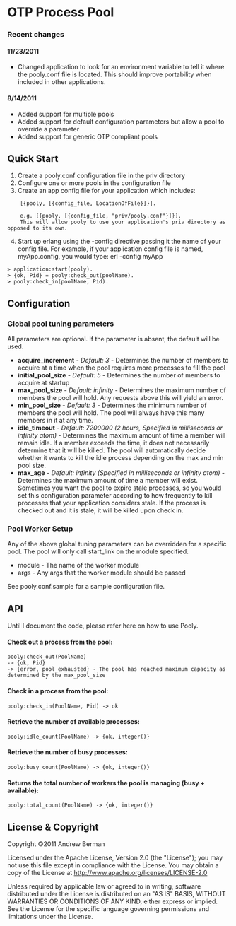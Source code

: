 # OTP Process Pool

### Recent changes

#### 11/23/2011
* Changed application to look for an environment variable to tell it where the pooly.conf file is located.  This should improve portability when included in other applications.

#### 8/14/2011
* Added support for multiple pools
* Added support for default configuration parameters but allow a pool to override a parameter
* Added support for generic OTP compliant pools

## Quick Start

1.  Create a pooly.conf configuration file in the priv directory
2.  Configure one or more pools in the configuration file
3.  Create an app config file for your application which includes:
```
    [{pooly, [{config_file, LocationOfFile}]}].

    e.g. [{pooly, [{config_file, "priv/pooly.conf"}]}].
    This will allow pooly to use your application's priv directory as opposed to its own.
```

4.  Start up erlang using the -config directive passing it the name of your config file.  For example, if your application config file is named, myApp.config, you would type: erl -config myApp

```
> application:start(pooly).
> {ok, Pid} = pooly:check_out(poolName).
> pooly:check_in(poolName, Pid).
```

## Configuration

### Global pool tuning parameters
All parameters are optional.  If the parameter is absent, the default will be used.

+ **acquire_increment** - *Default: 3* - Determines the number of members to acquire at a time when the pool requires more processes to fill the pool
+ **initial_pool_size** - *Default: 5* - Determines the number of members to acquire at startup
+ **max_pool_size** - *Default: infinity* - Determines the maximum number of members the pool will hold.  Any requests above this will yield an error.
+ **min_pool_size** - *Default: 3* - Determines the minimum number of members the pool will hold. The pool will always have this many members in it at any time.
+ **idle_timeout** - *Default: 7200000 (2 hours, Specified in milliseconds or infinity atom)* - Determines the maximum amount of time a member will remain idle. If a member exceeds the time, it does not necessarily determine that it will be killed.  The pool will automatically decide whether it wants to kill the idle process depending on the max and min pool size.
+ **max_age** - *Default: infinity (Specified in milliseconds or infinity atom)* - Determines the maximum amount of time a member will exist.  Sometimes you want the pool to expire stale processes, so you would set this configuration parameter according to how frequently to kill processes that your application considers stale.  If the process is checked out and it is stale, it will be killed upon check in.

### Pool Worker Setup
Any of the above global tuning parameters can be overridden for a specific pool.  The pool will only call start_link on the module specified.

* module - The name of the worker module
* args - Any args that the worker module should be passed

See pooly.conf.sample for a sample configuration file.

## API
Until I document the code, please refer here on how to use Pooly.

#### Check out a process from the pool:
```
pooly:check_out(PoolName)
-> {ok, Pid}
-> {error, pool_exhausted} - The pool has reached maximum capacity as determined by the max_pool_size
```

#### Check in a process from the pool:
```
pooly:check_in(PoolName, Pid) -> ok
```

#### Retrieve the number of available processes:
```
pooly:idle_count(PoolName) -> {ok, integer()}
```

#### Retrieve the number of busy processes:
```
pooly:busy_count(PoolName) -> {ok, integer()}
```

#### Returns the total number of workers the pool is managing (busy + available):
```
pooly:total_count(PoolName) -> {ok, integer()}
```

## License & Copyright

Copyright &copy;2011 Andrew Berman

Licensed under the Apache License, Version 2.0 (the "License");
you may not use this file except in compliance with the License.
You may obtain a copy of the License at http://www.apache.org/licenses/LICENSE-2.0

Unless required by applicable law or agreed to in writing, software distributed under
the License is distributed on an "AS IS" BASIS, WITHOUT WARRANTIES OR CONDITIONS OF ANY KIND,
either express or implied. See the License for the specific language governing permissions and
limitations under the License.
